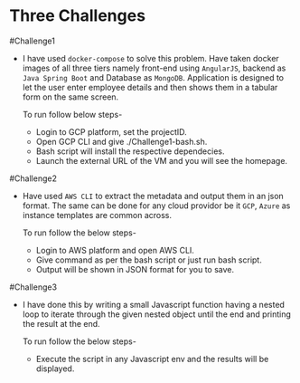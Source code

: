 Three Challenges
======================

#Challenge1
* I have used `docker-compose` to solve this problem. Have taken docker images of all three tiers namely front-end using `AngularJS`, backend as `Java Spring Boot` and Database as `MongoDB`.
Application is designed to let the user enter employee details and then shows them in a tabular form on the same screen.
  
  To run follow below steps-
  * Login to GCP platform, set the projectID.
  * Open GCP CLI and give ./Challenge1-bash.sh.
  * Bash script will install the respective dependecies.
  * Launch the external URL of the VM and you will see the homepage.

#Challenge2
* Have used `AWS CLI` to extract the metadata and output them in an json format. The same can be done for any cloud providor be it `GCP`, `Azure` as instance templates are common across.
  
  To run follow the below steps-
  * Login to AWS platform and open AWS CLI.
  * Give command as per the bash script or just run bash script.
  * Output will be shown in JSON format for you to save.

#Challenge3
* I have done this by writing a small Javascript function having a nested loop to iterate through the given nested object until the end and printing the result at the end.
  
  To run follow the below steps-
  * Execute the script in any Javascript env and the results will be displayed.
